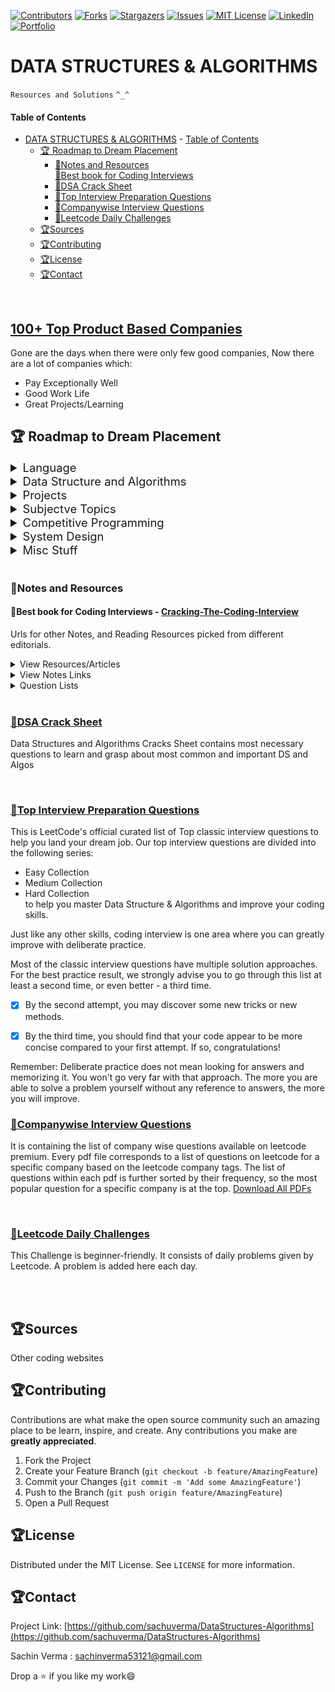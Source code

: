 [![Contributors][contributors-sachu]][contributors-url]
[![Forks][forks-sachu]][forks-url]
[![Stargazers][stars-sachu]][stars-url]
[![Issues][issues-sachu]][issues-url]
[![MIT License][license-sachu]][license-url]
[![LinkedIn][linkedin-sachu]][linkedin-url]
[![Portfolio][portfolio-sachu]][portfolio-url]

# DATA STRUCTURES & ALGORITHMS

`Resources and Solutions` `^_^`

#### Table of Contents

- [DATA STRUCTURES & ALGORITHMS](#data-structures--algorithms) - [Table of Contents](#table-of-contents)
  - [🏆 Roadmap to Dream Placement](#-roadmap-to-dream-placement)
    - [🔰Notes and Resources](#notes-and-resources)  
      [🔖Best book for Coding Interviews](#best-book-for-coding-interviews)
    - [🔰DSA Crack Sheet](#dsa-crack-sheet)
    - [🔰Top Interview Preparation Questions](#top-interview-preparation-questions)
    - [🔰Companywise Interview Questions](#companywise-interview-questions)
    - [🔰Leetcode Daily Challenges](#leetcode-daily-challenges)
  - [🏆Sources](#sources)
  - [🏆Contributing](#contributing)
  - [🏆License](#license)
  - [🏆Contact](#contact)

<br />

## [100+ Top Product Based Companies](https://drive.google.com/file/d/15rjcHqjDN7gPU5e6nxb_9NdApRf4TW1I/view?usp=sharing)

Gone are the days when there were only few good companies, Now there are a lot of companies which:

- Pay Exceptionally Well
- Good Work Life
- Great Projects/Learning

## 🏆 Roadmap to Dream Placement

<details>
  <summary style="font-size:1.15rem;">Language</summary>
  
  - Intent
    * Familiarity with Syntax
    * Familiarity with all keywords & Basic Concepts
    * main focus is on, that are you comfortable in writing code with your preferred language
  - Choices
     * C++
       * Refrences:    
         1️⃣ [cpprefrences](https://en.cppreference.com/w/cpp)   
         2️⃣ [tutorialspoint](https://www.tutorialspoint.com/cplusplus/index.htm)   
         3️⃣ [cplusplus](http://www.cplusplus.com/reference/)     
       * Time Required:    
         1️⃣ 1-2 weeks   
         2️⃣ 1-2 hrs/day   
     * Java
       * Refrences:   
         1️⃣ [Tutorialpoint](https://www.tutorialspoint.com/java/index.htm)   
         2️⃣ [GFG](https://www.geeksforgeeks.org/java/)   
       * Time Required: same as above    
     * Python
       * Refrences:    
         1️⃣ [Tutorialspoint](https://www.tutorialspoint.com/python/index.htm)   
         2️⃣ [w3schools](https://www.w3schools.com/python/)   
       * Time Required: same as above
       * **Important Callout:** Some companies don't allow python as a coice in their online coding test, so prepare accordingly
</details>

<details>
  <summary style="font-size:1.15rem;">Data Structure and Algorithms</summary>

- Without this, No Software Engineering Interview, in a tech giant can be cracked
  - Follow the DSA Crack Sheet List given below
  - Time Required:  
    1️⃣ 2-3 months  
    2️⃣ 6-8 questions/day  
    3️⃣ 3-6 hrs/day

</details>

<details>
  <summary style="font-size:1.15rem;">Projects</summary>
  
  * You need some projects to showcase your skills to your interviewer
    * Choices:   
      1️⃣ Mobile Development   
      2️⃣ Web Development    
      3️⃣ Machine Leraning    
      4️⃣ Some other stuff (like, Blockchain, IOT, etc)   
    * Time Required: 3 months (doing on weekends 6-8 hours)

</details>

<details>
  <summary style="font-size:1.15rem;">Subjectve Topics</summary>
  
  * Do a Subsequent reading, revision any day you get time    
    1️⃣ Operating System   
    2️⃣ OOPS, Object Oriented Skills   
    3️⃣ DBMS, Databse Management    
    4️⃣ Computer Networking    
  
</details>

<details>
  <summary style="font-size:1.15rem;">Competitive Programming</summary>

- CP needs time, it's not somthing thant you can master in 2 months, We will get comfortable with online platorms and get a taste of competitive programming
- Leetcode questions nearly 150-200 questions
  - Category:  
    1️⃣ Easy: 30%  
    2️⃣ Medium: 50%  
    3️⃣ Hard: 20%
- If time allows then go for Codeforces div2 Level A,B and C question
- Time Required:  
  1️⃣ 150-200 Questions  
  2️⃣ 2 months  
  3️⃣ 3-4 Ques/day

</details>

<details>
  <summary style="font-size:1.15rem;">System Design</summary>

- Tech Level:  
  1️⃣ System's overview like we will use this queue with DynamoDB and a acheduler with justification of why we are using this DB, SQS, SNS, multithreading, etc.  
  2️⃣ for SDE-1 equivalent positions, this level is somewhat rare
- Normal Understanding:  
  1️⃣ knowledge of dividing system & creating a rough DFD of system  
  2️⃣ knowledge of DB Schema creation  
  3️⃣ able to create problem-solving logic or not  
  4️⃣ Time Required: Just need some reading of artiles/notes, can be pursued parallely
- Great Resources:  
 1️⃣ [Grokking](https://github.com/lei-hsia/grokking-system-design/blob/master/README.md)  
 2️⃣ [Primer](https://github.com/donnemartin/system-design-primer/blob/master/README.md)
</details>

<details>
  <summary style="font-size:1.15rem;">Misc Stuff</summary>

- [Aptitude/Reasoning](https://www.geeksforgeeks.org/quiz-corner-gq/)  
  1️⃣ Do some mock tests to gain confidence
- Basic Programming MCQ  
  1️⃣ [C/C++/Java/Python fundamentals](https://www.geeksforgeeks.org/quiz-corner-gq/)  
  2️⃣ Print output type questions  
  3️⃣ Time/space complexity Questions  
  4️⃣ [SQL Queries](https://www.geeksforgeeks.org/dbms-gq/sql-gq/)
- [Puzzles](https://www.geeksforgeeks.org/puzzles/)
- [Always go through 50-60 interview experiences before interview](https://www.geeksforgeeks.org/company-interview-corner/)
</details>

<br />

### 🔰Notes and Resources

#### 🔖Best book for Coding Interviews - [Cracking-The-Coding-Interview](https://mega.nz/folder/KhpUBLLR#cKmpMsctk9hV_p0hUaZG_Q)

Urls for other Notes, and Reading Resources picked from different editorials.

<details>
  <summary>View Resources/Articles</summary>

- [📘30 Days SDE Sheet](https://docs.google.com/document/d/1SM92efk8oDl8nyVw8NHPnbGexTS9W-1gmTEYfEurLWQ/edit)
- [📘CPP Data Structures, Algorithms, and STL Sheet](./Resources/Articles/CPP-STL.md)
- [📘CPP Syntax Cheet Sheet](./Resources/Articles/CPP-SYNTAX.md)
</details>

<details>
  <summary>View Notes Links</summary>
  
  - [📒Dynamic Programming and Bit Masking](./Resources/Notes/Dynamic%20Programming%20and%20Bit%20Masking.md)
  - [📒Disjoint Set Union (Union Find)](./Resources/Notes/Disjoint%20Set%20Union.md)
  - [📒Ternary Search](./Resources/Notes/Ternary%20Search.md)
</details>

<details>
  <summary>Question Lists</summary>

- [📕Dynamic Programming](./Resources/Questions/Dynamic-Programming.md)
- [📕Union Find](./Resources/Questions/Union-Find.md)
- [📕Ternary Search](./Resources/Questions/Ternary-Search.md)

</details>

<br />

### [🔰DSA Crack Sheet](./DSA%20Crack%20Sheet)

Data Structures and Algorithms Cracks Sheet contains most necessary questions to learn and grasp about most common and important DS and Algos

  <!-- ### [Questions List](./DSA%20Crack%20Sheet) -->

<br />

### [🔰Top Interview Preparation Questions](./Leetcode%20Top%20Interview%20Questions)

This is LeetCode's official curated list of Top classic interview questions to help you land your dream job. Our top interview questions are divided into the following series:

- Easy Collection
- Medium Collection
- Hard Collection  
  to help you master Data Structure & Algorithms and improve your coding skills.

Just like any other skills, coding interview is one area where you can greatly improve with deliberate practice.

Most of the classic interview questions have multiple solution approaches. For the best practice result, we strongly advise you to go through this list at least a second time, or even better - a third time.

- [x] By the second attempt, you may discover some new tricks or new methods.

- [x] By the third time, you should find that your code appear to be more concise compared to your first attempt. If so, congratulations!

Remember: Deliberate practice does not mean looking for answers and memorizing it. You won't go very far with that approach. The more you are able to solve a problem yourself without any reference to answers, the more you will improve.
<br />

### [🔰Companywise Interview Questions](./Companywise%20Questions)

It is containing the list of company wise questions available on leetcode premium.
Every pdf file corresponds to a list of questions on leetcode for a specific company based on the leetcode company tags. The list of questions within each pdf is further sorted by their frequency, so the most popular question for a specific company is at the top.
[Download All PDFs](https://mega.nz/folder/HkoglB7C#o2K_WMwTKFgdk_powwR9-g)

<!-- ### [Question List](./Companywise%20Questions)   -->

<br />

### [🔰Leetcode Daily Challenges](./Leetcode%20Daily%20Challenge)

This Challenge is beginner-friendly. It consists of daily problems given by Leetcode.
A problem is added here each day.

<br />
<br />

## 🏆Sources

Other coding websites

<!-- CONTRIBUTING -->

## 🏆Contributing

Contributions are what make the open source community such an amazing place to be learn, inspire, and create. Any contributions you make are **greatly appreciated**.

1. Fork the Project
2. Create your Feature Branch (`git checkout -b feature/AmazingFeature`)
3. Commit your Changes (`git commit -m 'Add some AmazingFeature'`)
4. Push to the Branch (`git push origin feature/AmazingFeature`)
5. Open a Pull Request

<!-- LICENSE -->

## 🏆License

Distributed under the MIT License. See `LICENSE` for more information.

<!-- CONTACT -->

## 🏆Contact

Project Link: [https://github.com/sachuverma/DataStructures-Algorithms](https://github.com/sachuverma/DataStructures-Algorithms)

Sachin Verma : [sachinverma53121@gmail.com](sachinverma53121.gmail.com)

Drop a ⭐ if you like my work😄

<!-- MARKDOWN LINKS & IMAGES -->

[contributors-sachu]: https://img.shields.io/github/contributors/sachuverma/DataStructures-Algorithms.svg?style=flat-square
[contributors-url]: https://github.com/sachuverma/DataStructures-Algorithms/graphs/contributors
[forks-sachu]: https://img.shields.io/github/forks/sachuverma/DataStructures-Algorithms.svg?style=flat-square
[forks-url]: https://github.com/sachuverma/DataStructures-Algorithms/network/members
[stars-sachu]: https://img.shields.io/github/stars/sachuverma/DataStructures-Algorithms.svg?style=flat-square
[stars-url]: https://github.com/sachuverma/DataStructures-Algorithms/stargazers
[issues-sachu]: https://img.shields.io/github/issues/sachuverma/DataStructures-Algorithms.svg?style=flat-square
[issues-url]: https://github.com/sachuverma/DataStructures-Algorithms/issues
[license-sachu]: https://img.shields.io/github/license/sachuverma/DataStructures-Algorithms.svg?style=flat-square
[license-url]: https://github.com/sachuverma/DataStructures-Algorithms/blob/master/LICENSE
[linkedin-sachu]: https://img.shields.io/badge/LinkedIn--yellow?style=flat-square&logo=linkedin
[linkedin-url]: https://www.linkedin.com/in/sachuverma/
[portfolio-sachu]: https://img.shields.io/badge/Portfolio--red?style=flat-square&logo=clickup
[portfolio-url]: https://sachin-verma.netlify.app/

